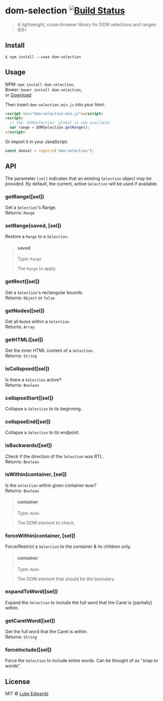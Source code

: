 # dom-selection [![Build Status](https://travis-ci.org/lukeed/dom-selection.svg?branch=master)](https://travis-ci.org/lukeed/dom-selection)

> A lightweight, cross-browser library for DOM selections and ranges. IE9+


## Install

```
$ npm install --save dom-selection
```


## Usage

NPM: `npm install dom-selection`,<br>
Bower: `bower install dom-selection`,<br>
or [Download](https://github.com/lukeed/dom-selection/archive/master.zip)

Then insert `dom-selection.min.js` into your html:

```html
<script src="dom-selection.min.js"></script>
<script>
  // the 'DOMSelection' global is now available
  var range = DOMSelection.getRange();
</script>
```

Or import it in your JavaScript:

```js
const domsel = require('dom-selection');
```

## API

The parameter `[sel]` indicates that an existing `Selection` object may be provided. By default, the current, active `Selection` will be used if available.

### getRange([sel])

Get a `Selection`'s Range.<br>
Returns: `Range`


### setRange(saved, [sel])

Restore a `Range` to a `Selection`.

> #### saved
> Type: `Range`

> The `Range` to apply.


### getRect([sel])

Get a `Selection`'s rectangular bounds.<br>
Returns: `Object` or `false`


### getNodes([sel])

Get all `Node`s within a `Selection`.<br>
Returns: `Array`


### getHTML([sel])

Get the inner HTML content of a `Selection`.<br>
Returns: `String`


### isCollapsed([sel])

Is there a `Selection` active?<br>
Returns: `Boolean`


### collapseStart([sel])

Collapse a `Selection` to its beginning.


### collapseEnd([sel])

Collapse a `Selection` to its endpoint.


### isBackwards([sel])

Check if the direction of the `Selection` was RTL.<br>
Returns: `Boolean`


### isWithin(container, [sel])

Is the `Selection` within given container `Node`?<br>
Returns: `Boolean`

> #### container
> Type: `Node`

> The DOM element to check.


### forceWithin(container, [sel])

Force/Restrict a `Selection` to the container & its children only.

> #### container
> Type: `Node`

> The DOM element that should be the boundary.


### expandToWord([sel])

Expand the `Selection` to include the full word that the Caret is (partially) within.


### getCaretWord([sel])

Get the full word that the Caret is within.<br>
Returns: `String`


### forceInclude([sel])

Force the `Selection` to include entire words. Can be thought of as "snap to words".


## License

MIT © [Luke Edwards](https://lukeed.com)
